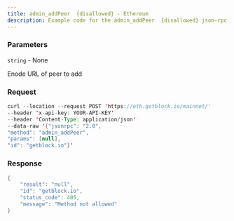 ```yaml
---
title: admin_addPeer  {disallowed} - Ethereum
description: Example code for the admin_addPeer  {disallowed} json-rpc method. Сomplete guide on how to use admin_addPeer  {disallowed} json-rpc in GetBlock.io Web3 documentation.
---
```


### Parameters


`string` - None

Enode URL of peer to add

### Request

``` java
curl --location --request POST 'https://eth.getblock.io/mainnet/' 
--header 'x-api-key: YOUR-API-KEY' 
--header 'Content-Type: application/json' 
--data-raw '{"jsonrpc": "2.0",
"method": "admin_addPeer",
"params": [null],
"id": "getblock.io"}'
```

###  Response

``` java
{
    "result": "null",
    "id": "getblock.io",
    "status_code": 405,
    "message": "Method not allowed"
}
```

